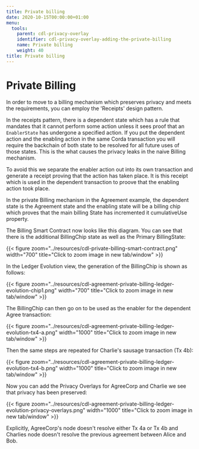 ```yaml
---
title: Private billing
date: 2020-10-15T00:00:00+01:00
menu:
  tools:
    parent: cdl-privacy-overlay
    identifier: cdl-privacy-overlay-adding-the-private-billing
    name: Private billing
    weight: 40
title: Private billing
---
```


# Private Billing

In order to move to a billing mechanism which preserves privacy and meets the requirements, you can employ the 'Receipts' design pattern.

In the receipts pattern, there is a dependent state which has a rule that mandates that it cannot perform some action unless it sees proof that an `EnablerState` has undergone a specified action. If you put the dependent action and the enabling action in the same Corda transaction you will require the backchain of both state to be resolved for all future uses of those states. This is the what causes the privacy leaks in the naive Billing mechanism.

To avoid this we separate the enabler action out into its own transaction and generate a receipt proving that the action has taken place. It is this receipt which is used in the dependent transaction to proove that the enabling action took place.

In the private Billing mechanism in the Agreement example, the dependent state is the Agreement state and the enabling state will be a billing chip which proves that the main billing State has incremented it cumulativeUse property.

The Billing Smart Contract now looks like this diagram. You can see that there is the additional BillingChip state as well as the Primary BillingState:

{{< figure zoom="../resources/cdl-private-billing-smart-contract.png" width="700" title="Click to zoom image in new tab/window" >}}

In the Ledger Evolution view, the generation of the BillingChip is shown as follows:

{{< figure zoom="../resources/cdl-agreement-private-billing-ledger-evolution-chip1.png" width="700" title="Click to zoom image in new tab/window" >}}

The BillingChip can then go on to be used as the enabler for the dependent Agree transaction:

{{< figure zoom="../resources/cdl-agreement-private-billing-ledger-evolution-tx4-a.png" width="1000" title="Click to zoom image in new tab/window" >}}

Then the same steps are repeated for Charlie's sausage transaction (Tx 4b):

{{< figure zoom="../resources/cdl-agreement-private-billing-ledger-evolution-tx4-b.png" width="1000" title="Click to zoom image in new tab/window" >}}

Now you can add the Privacy Overlays for AgreeCorp and Charlie we see that privacy has been preserved:

{{< figure zoom="../resources/cdl-agreement-private-billing-ledger-evolution-privacy-overlays.png" width="1000" title="Click to zoom image in new tab/window" >}}

Explicitly, AgreeCorp's node doesn't resolve either Tx 4a or Tx 4b and Charlies node doesn't resolve the previous agreement between Alice and Bob.
